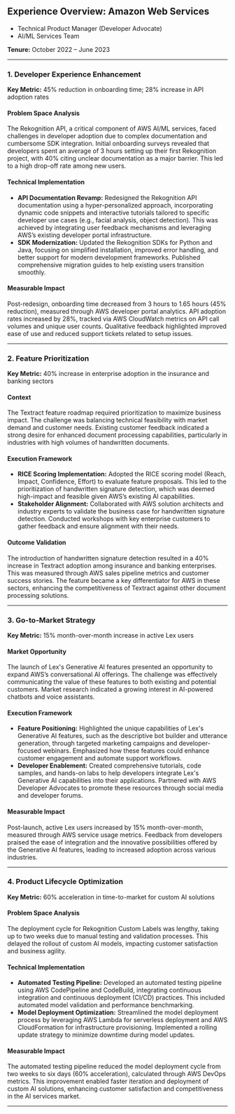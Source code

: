 ## Experience Overview: Amazon Web Services 
- Technical Product Manager (Developer Advocate)
- AI/ML Services Team
  
**Tenure:** October 2022 – June 2023  

---

### 1. Developer Experience Enhancement  
**Key Metric:** 45% reduction in onboarding time; 28% increase in API adoption rates  

#### Problem Space Analysis  
The Rekognition API, a critical component of AWS AI/ML services, faced challenges in developer adoption due to complex documentation and cumbersome SDK integration. Initial onboarding surveys revealed that developers spent an average of 3 hours setting up their first Rekognition project, with 40% citing unclear documentation as a major barrier. This led to a high drop-off rate among new users.

#### Technical Implementation  
- **API Documentation Revamp:** Redesigned the Rekognition API documentation using a hyper-personalized approach, incorporating dynamic code snippets and interactive tutorials tailored to specific developer use cases (e.g., facial analysis, object detection). This was achieved by integrating user feedback mechanisms and leveraging AWS’s existing developer portal infrastructure.
- **SDK Modernization:** Updated the Rekognition SDKs for Python and Java, focusing on simplified installation, improved error handling, and better support for modern development frameworks. Published comprehensive migration guides to help existing users transition smoothly.

#### Measurable Impact  
Post-redesign, onboarding time decreased from 3 hours to 1.65 hours (45% reduction), measured through AWS developer portal analytics. API adoption rates increased by 28%, tracked via AWS CloudWatch metrics on API call volumes and unique user counts. Qualitative feedback highlighted improved ease of use and reduced support tickets related to setup issues.

---

### 2. Feature Prioritization  
**Key Metric:** 40% increase in enterprise adoption in the insurance and banking sectors  

#### Context  
The Textract feature roadmap required prioritization to maximize business impact. The challenge was balancing technical feasibility with market demand and customer needs. Existing customer feedback indicated a strong desire for enhanced document processing capabilities, particularly in industries with high volumes of handwritten documents.

#### Execution Framework  
- **RICE Scoring Implementation:** Adopted the RICE scoring model (Reach, Impact, Confidence, Effort) to evaluate feature proposals. This led to the prioritization of handwritten signature detection, which was deemed high-impact and feasible given AWS’s existing AI capabilities.
- **Stakeholder Alignment:** Collaborated with AWS solution architects and industry experts to validate the business case for handwritten signature detection. Conducted workshops with key enterprise customers to gather feedback and ensure alignment with their needs.

#### Outcome Validation  
The introduction of handwritten signature detection resulted in a 40% increase in Textract adoption among insurance and banking enterprises. This was measured through AWS sales pipeline metrics and customer success stories. The feature became a key differentiator for AWS in these sectors, enhancing the competitiveness of Textract against other document processing solutions.

---

### 3. Go-to-Market Strategy  
**Key Metric:** 15% month-over-month increase in active Lex users  

#### Market Opportunity  
The launch of Lex's Generative AI features presented an opportunity to expand AWS’s conversational AI offerings. The challenge was effectively communicating the value of these features to both existing and potential customers. Market research indicated a growing interest in AI-powered chatbots and voice assistants.

#### Execution Framework  
- **Feature Positioning:** Highlighted the unique capabilities of Lex's Generative AI features, such as the descriptive bot builder and utterance generation, through targeted marketing campaigns and developer-focused webinars. Emphasized how these features could enhance customer engagement and automate support workflows.
- **Developer Enablement:** Created comprehensive tutorials, code samples, and hands-on labs to help developers integrate Lex's Generative AI capabilities into their applications. Partnered with AWS Developer Advocates to promote these resources through social media and developer forums.

#### Measurable Impact  
Post-launch, active Lex users increased by 15% month-over-month, measured through AWS service usage metrics. Feedback from developers praised the ease of integration and the innovative possibilities offered by the Generative AI features, leading to increased adoption across various industries.

---

### 4. Product Lifecycle Optimization  
**Key Metric:** 60% acceleration in time-to-market for custom AI solutions  

#### Problem Space Analysis  
The deployment cycle for Rekognition Custom Labels was lengthy, taking up to two weeks due to manual testing and validation processes. This delayed the rollout of custom AI models, impacting customer satisfaction and business agility.

#### Technical Implementation  
- **Automated Testing Pipeline:** Developed an automated testing pipeline using AWS CodePipeline and CodeBuild, integrating continuous integration and continuous deployment (CI/CD) practices. This included automated model validation and performance benchmarking.
- **Model Deployment Optimization:** Streamlined the model deployment process by leveraging AWS Lambda for serverless deployment and AWS CloudFormation for infrastructure provisioning. Implemented a rolling update strategy to minimize downtime during model updates.

#### Measurable Impact  
The automated testing pipeline reduced the model deployment cycle from two weeks to six days (60% acceleration), calculated through AWS DevOps metrics. This improvement enabled faster iteration and deployment of custom AI solutions, enhancing customer satisfaction and competitiveness in the AI services market.

---

